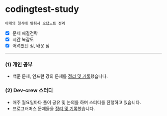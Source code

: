 # codingtest-study

    아래의 형식에 맞춰서 오답노트 정리
- [X] 문제 해결전략
- [X] 시간 복잡도 
- [X] 어려웠던 점, 배운 점
--------------------------------
### (1) 개인 공부
- 백준 문제, 인프런 강의 문제를 [정리 및 기록]( https://www.notion.so/a5fef72bc7474a3bbab2b89a4fc258d2?v=4480a6087cc54111932abeef6d3738ad )했습니다.

### (2) Dev-crew 스터디 
- 매주 월요일마다 풀이 공유 및 논의를 하며 스터디를 진행하고 있습니다.
- 프로그래머스 문제들을 [정리 및 기록]( https://www.notion.so/Dev-crew-29004106daed442195a30f0221524b04 )했습니다.